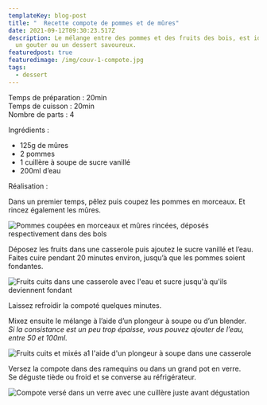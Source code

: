 ```yaml
---
templateKey: blog-post
title: "  Recette compote de pommes et de mûres"
date: 2021-09-12T09:30:23.517Z
description: Le mélange entre des pommes et des fruits des bois, est idéal pour
  un gouter ou un dessert savoureux.
featuredpost: true
featuredimage: /img/couv-1-compote.jpg
tags:
  - dessert
---
```

Temps de préparation : 20min\
Temps de cuisson : 20min\
Nombre de parts : 4

Ingrédients :

* 125g de mûres
* 2 pommes
* 1 cuillère à soupe de sucre vanillé
* 200ml d’eau

Réalisation :

Dans un premier temps, pêlez puis coupez les pommes en morceaux. Et rincez également les mûres.

![Pommes coupées en morceaux et mûres rincées, déposés respectivement dans des bols ](/img/fruits-compote.jpg "Fruits coupées")

Déposez les fruits dans une casserole puis ajoutez le sucre vanillé et l’eau.\
Faites cuire pendant 20 minutes environ, jusqu’à que les pommes soient fondantes.

![Fruits cuits dans une casserole avec l'eau et sucre jusqu'à qu'ils deviennent fondant ](/img/fruits-apres-cuisson.jpg "Préparation compote")

Laissez refroidir la compoté quelques minutes.

Mixez ensuite le mélange à l’aide d’un plongeur à soupe ou d’un blender.\
*Si la consistance est un peu trop épaisse, vous pouvez ajouter de l’eau, entre 50 et 100ml.*

![Fruits cuits et mixés a1 l'aide d'un plongeur à soupe dans une casserole](/img/compote-mixe.jpg "Fruits mixés")

Versez la compote dans des ramequins ou dans un grand pot en verre.  \
Se déguste tiède ou froid et se converse au réfrigérateur.

![Compote versé dans un verre avec une cuillère juste avant dégustation ](/img/couv-compote.jpg "Compote")